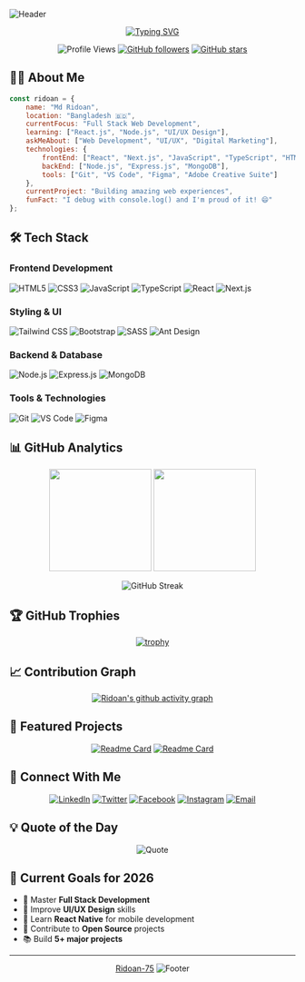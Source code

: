 ![Header](https://capsule-render.vercel.app/api?type=waving&color=gradient&customColorList=6,11,20&height=300&section=header&text=Md%20Ridoan&fontSize=80&fontAlignY=35&desc=Full%20Stack%20Developer%20|%20UI/UX%20Designer%20|%20Digital%20Marketer&descAlignY=51&descAlign=50)

<div align="center">
  
[![Typing SVG](https://readme-typing-svg.herokuapp.com?font=Fira+Code&size=22&duration=3000&pause=1000&color=36BCF7&center=true&vCenter=true&width=600&lines=Welcome+to+my+GitHub+Profile!;Full+Stack+Web+Developer;UI%2FUX+Designer;Digital+Marketing+Specialist;Always+Learning+New+Technologies)](https://git.io/typing-svg)

![Profile Views](https://komarev.com/ghpvc/?username=Ridoan-75&color=blueviolet&style=flat-square&label=Profile+Views)
[![GitHub followers](https://img.shields.io/github/followers/Ridoan-75?label=Followers&style=social)](https://github.com/Ridoan-75)
[![GitHub stars](https://img.shields.io/github/stars/Ridoan-75?label=Stars&style=social)](https://github.com/Ridoan-75)

</div>

## 👨‍💻 About Me

```javascript
const ridoan = {
    name: "Md Ridoan",
    location: "Bangladesh 🇧🇩",
    currentFocus: "Full Stack Web Development",
    learning: ["React.js", "Node.js", "UI/UX Design"],
    askMeAbout: ["Web Development", "UI/UX", "Digital Marketing"],
    technologies: {
        frontEnd: ["React", "Next.js", "JavaScript", "TypeScript", "HTML5", "CSS3"],
        backEnd: ["Node.js", "Express.js", "MongoDB"],
        tools: ["Git", "VS Code", "Figma", "Adobe Creative Suite"]
    },
    currentProject: "Building amazing web experiences",
    funFact: "I debug with console.log() and I'm proud of it! 😄"
};
```

## 🛠️ Tech Stack

### Frontend Development
![HTML5](https://img.shields.io/badge/HTML5-E34F26?style=for-the-badge&logo=html5&logoColor=white)
![CSS3](https://img.shields.io/badge/CSS3-1572B6?style=for-the-badge&logo=css3&logoColor=white)
![JavaScript](https://img.shields.io/badge/JavaScript-F7DF1E?style=for-the-badge&logo=javascript&logoColor=black)
![TypeScript](https://img.shields.io/badge/TypeScript-007ACC?style=for-the-badge&logo=typescript&logoColor=white)
![React](https://img.shields.io/badge/React-20232A?style=for-the-badge&logo=react&logoColor=61DAFB)
![Next.js](https://img.shields.io/badge/Next.js-000000?style=for-the-badge&logo=next.js&logoColor=white)

### Styling & UI
![Tailwind CSS](https://img.shields.io/badge/Tailwind_CSS-38B2AC?style=for-the-badge&logo=tailwind-css&logoColor=white)
![Bootstrap](https://img.shields.io/badge/Bootstrap-563D7C?style=for-the-badge&logo=bootstrap&logoColor=white)
![SASS](https://img.shields.io/badge/SASS-hotpink.svg?style=for-the-badge&logo=SASS&logoColor=white)
![Ant Design](https://img.shields.io/badge/AntDesign-0170FE?style=for-the-badge&logo=antdesign&logoColor=white)

### Backend & Database
![Node.js](https://img.shields.io/badge/Node.js-43853D?style=for-the-badge&logo=node.js&logoColor=white)
![Express.js](https://img.shields.io/badge/Express.js-404D59?style=for-the-badge)
![MongoDB](https://img.shields.io/badge/MongoDB-4EA94B?style=for-the-badge&logo=mongodb&logoColor=white)

### Tools & Technologies
![Git](https://img.shields.io/badge/GIT-E44C30?style=for-the-badge&logo=git&logoColor=white)
![VS Code](https://img.shields.io/badge/Visual_Studio_Code-0078D4?style=for-the-badge&logo=visual%20studio%20code&logoColor=white)
![Figma](https://img.shields.io/badge/Figma-F24E1E?style=for-the-badge&logo=figma&logoColor=white)

## 📊 GitHub Analytics

<div align="center">
  
<img height="180em" src="https://github-readme-stats.vercel.app/api?username=Ridoan-75&show_icons=true&count_private=true&theme=tokyonight&hide_border=true&bg_color=0D1117&title_color=F85D7F&icon_color=F8D866"/>
<img height="180em" src="https://github-readme-stats.vercel.app/api/top-langs/?username=Ridoan-75&layout=compact&theme=tokyonight&hide_border=true&bg_color=0D1117&title_color=F85D7F&icon_color=F8D866"/>

</div>

<div align="center">
  
![GitHub Streak](https://github-readme-streak-stats.vercel.app/?user=Ridoan-75&theme=tokyonight&hide_border=true&background=0D1117&stroke=0000&ring=F85D7F&fire=F8D866&currStreakLabel=F85D7F)

</div>

## 🏆 GitHub Trophies
<div align="center">
  
[![trophy](https://github-profile-trophy.vercel.app/?username=Ridoan-75&theme=onedark&no-frame=true&row=1&column=6)](https://github.com/ryo-ma/github-profile-trophy)

</div>

## 📈 Contribution Graph
<div align="center">
  
[![Ridoan's github activity graph](https://github-readme-activity-graph.vercel.app/graph?username=Ridoan-75&theme=tokyo-night&hide_border=true&bg_color=0D1117)](https://github.com/ashutosh00710/github-readme-activity-graph)

</div>

## 🚀 Featured Projects

<div align="center">

[![Readme Card](https://github-readme-stats.vercel.app/api/pin/?username=Ridoan-75&repo=your-project-name&theme=tokyonight&hide_border=true&bg_color=0D1117)](https://github.com/Ridoan-75/your-project-name)
[![Readme Card](https://github-readme-stats.vercel.app/api/pin/?username=Ridoan-75&repo=another-project&theme=tokyonight&hide_border=true&bg_color=0D1117)](https://github.com/Ridoan-75/another-project)

</div>

## 🤝 Connect With Me

<div align="center">

[![LinkedIn](https://img.shields.io/badge/LinkedIn-0077B5?style=for-the-badge&logo=linkedin&logoColor=white)](https://linkedin.com/in/mohammad-ridoan-hossen75)
[![Twitter](https://img.shields.io/badge/Twitter-1DA1F2?style=for-the-badge&logo=twitter&logoColor=white)](https://twitter.com/Ridoan_075)
[![Facebook](https://img.shields.io/badge/Facebook-1877F2?style=for-the-badge&logo=facebook&logoColor=white)](https://fb.com/md.ridoan.77964)
[![Instagram](https://img.shields.io/badge/Instagram-E4405F?style=for-the-badge&logo=instagram&logoColor=white)](https://instagram.com/ridu-075)
[![Email](https://img.shields.io/badge/Gmail-D14836?style=for-the-badge&logo=gmail&logoColor=white)](mailto:ridoan437@gmail.com)

</div>

## 💡 Quote of the Day
<div align="center">
  
![Quote](https://quotes-github-readme.vercel.app/api?type=horizontal&theme=tokyonight)

</div>

## 🎯 Current Goals for 2026

- 🌱 Master **Full Stack Development**
- 🎨 Improve **UI/UX Design** skills
- 📱 Learn **React Native** for mobile development
- 🚀 Contribute to **Open Source** projects
- 📚 Build **5+ major projects**

---

<div align="center">
  
 [Ridoan-75](https://github.com/Ridoan-75) 
![Footer](https://capsule-render.vercel.app/api?type=waving&color=gradient&customColorList=6,11,20&height=100&section=footer)

</div>
